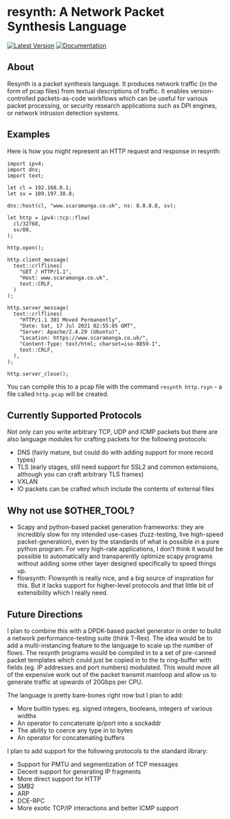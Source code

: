 # resynth: A Network Packet Synthesis Language

[![Latest Version](https://img.shields.io/crates/v/resynth)](https://crates.io/crates/resynth/)
[![Documentation](https://img.shields.io/docsrs/resynth)](https://docs.rs/resynth/latest/resynth/)

## About
Resynth is a packet synthesis language. It produces network traffic (in the
form of pcap files) from textual descriptions of traffic. It enables
version-controlled packets-as-code workflows which can be useful for various
packet processing, or security research applications such as DPI engines, or
network intrusion detection systems.


## Examples
Here is how you might represent an HTTP request and response in resynth:

```
import ipv4;
import dns;
import text;

let cl = 192.168.0.1;
let sv = 109.197.38.8;

dns::host(cl, "www.scaramanga.co.uk", ns: 8.8.8.8, sv);

let http = ipv4::tcp::flow(
  cl/32768,
  sv/80,
);

http.open();

http.client_message(
  text::crlflines(
    "GET / HTTP/1.1",
    "Host: www.scaramanga.co.uk",
    text::CRLF,
  )
);

http.server_message(
  text::crlflines(
    "HTTP/1.1 301 Moved Permanently",
    "Date: Sat, 17 Jul 2021 02:55:05 GMT",
    "Server: Apache/2.4.29 (Ubuntu)",
    "Location: https://www.scaramanga.co.uk/",
    "Content-Type: text/html; charset=iso-8859-1",
    text::CRLF,
  ),
);

http.server_close();
```

You can compile this to a pcap file with the command `resynth http.rsyn` - a
file called `http.pcap` will be created.


## Currently Supported Protocols
Not only can you write arbitrary TCP, UDP and ICMP packets but there are also
language modules for crafting packets for the following protocols:
- DNS (fairly mature, but could do with adding support for more record types)
- TLS (early stages, still need support for SSL2 and common extensions,
  although you can craft arbitrary TLS frames)
- VXLAN
- IO packets can be crafted which include the contents of external files


## Why not use $OTHER\_TOOL?
- Scapy and python-based packet generation frameworks: they are incredibly slow
  for my intended use-cases (fuzz-testing, live high-speed packet-generation),
  even by the standards of what is possible in a pure python program. For very
  high-rate applications, I don't think it would be possible to automatically
  and transparently optimize scapy programs without adding some other layer
  designed specifically to speed things up.
- flowsynth: Flowsynth is really nice, and a big source of inspiration for
  this. But it lacks support for higher-level protocols and that little bit of
  extensibility which I really need.


## Future Directions
I plan to combine this with a DPDK-based packet generator in order to build a
network performance-testing suite (think T-Rex). The idea would be to add a
multi-instancing feature to the language to scale up the number of flows. The
resynth programs would be compiled in to a set of pre-canned packet templates
which could just be copied in to the tx ring-buffer with fields (eg. IP
addresses and port numbers) modulated. This would move all of the expensive
work out of the packet transmit mainloop and allow us to generate traffic at
upwards of 20Gbps per CPU.

The language is pretty bare-bones right now but I plan to add:
- More builtin types: eg. signed integers, booleans, integers of various widths
- An operator to concatenate ip/port into a sockaddr
- The ability to coerce any type in to bytes
- An operator for concatenating buffers

I plan to add support for the following protocols to the standard library:
- Support for PMTU and segmentization of TCP messages
- Decent support for generating IP fragments
- More direct support for HTTP
- SMB2
- ARP
- DCE-RPC
- More exotic TCP/IP interactions and better ICMP support
